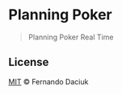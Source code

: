 # Planning Poker
> Planning Poker Real Time

## License

[MIT](https://github.com/fdaciuk/licenses/blob/master/MIT-LICENSE.md) © Fernando Daciuk
